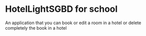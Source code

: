 # HotelLightSGBD for school

An application that you can book or edit a room in a hotel or delete completely the book in a hotel 
